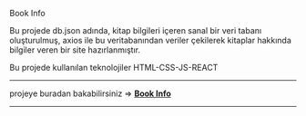 <p>Book Info</p>
<p>Bu projede db.json adında, kitap bilgileri içeren sanal bir veri tabanı oluşturulmuş, axios ile bu veritabanından veriler çekilerek kitaplar hakkında bilgiler veren bir site hazırlanmıştır.</p>
<p>Bu projede kullanılan teknolojiler HTML-CSS-JS-REACT</p>

***


projeye buradan bakabilirsiniz => <a href="https://hamits.github.io/book-info"> **Book Info**   


***